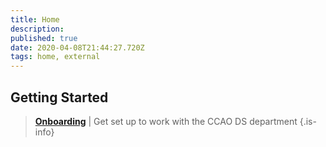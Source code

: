 ```yaml
---
title: Home
description: 
published: true
date: 2020-04-08T21:44:27.720Z
tags: home, external
---
```


## Getting Started

> [**Onboarding**](/getting-started/onboarding) | Get set up to work with the CCAO DS department
{.is-info}
